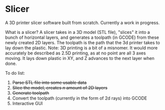 # Slicer
A 3D printer slicer software built from scratch. Currently a work in progress. 

What is a slicer? A slicer takes in a 3D model (STL file), "slices" it into a bunch of horizontal layers, and generates a toolpath (in GCODE) from these newly created 2D layers. The toolpath is the path that the 3d printer takes to lay down the plastic. Note: 3D printing is a bit of a misnomer. It would more accurately be described as 2.5D printing, as at no point are all 3 axes moving. It lays down plastic in XY, and Z advances to the next layer when done. 

To do list:
1) ~~Parse STL file into some usable data~~
2) ~~Slice the model, creates *n* amount of 2D layers~~
3) ~~Generate toolpath~~
4) Convert the toolpath (currently in the form of 2d rays) into GCODE
5) Interactive GUI
